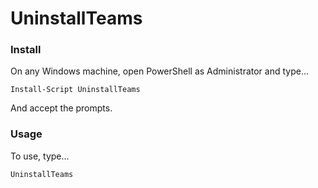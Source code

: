 # UninstallTeams

### Install
On any Windows machine, open PowerShell as Administrator and type...
```
Install-Script UninstallTeams
```
And accept the prompts.

### Usage
To use, type...
```
UninstallTeams
```